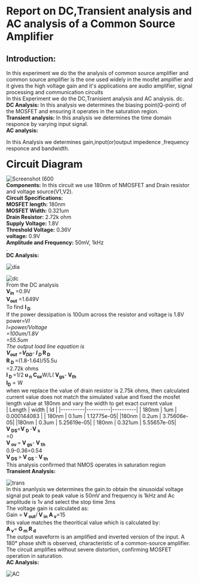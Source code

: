 # **Report on DC,Transient analysis and AC analysis of a Common Source Amplifier**
## **Introduction:**
</p>     In this experiment we do the the analysis of common source amplifier 
and common source amplifier is the one used widely in the mosfet amplifier and it gives the 
high voltage gain and it's applications are audio amplifier, signal processing and communication circuits
<br> In this Experiment we do the DC,Tranisient analysis and AC analysis.
dc.<br>
<b> DC Analysis:</b>
In this analysis we determines the biasing point(Q-point) of the MOSFET and ensuring it operates in the saturation region.
<br>
<b> Transient analysis:</b>
In this analysis we determines the time domain responce by varying input signal.
<br>
<b> AC analysis:</b>

In this Analysis we determines gain,input(or)output impedence ,frequency responce and bandwidth.
<br>
<br>
<b style="font-size: 27px;"> Circuit Diagram </b>


 ![Screenshot (600](https://github.com/user-attachments/assets/5ec39989-0a30-4e1b-921d-a3b359814ff9)
<br>
<b> Components:</b>
In this circuit we use 180nm of NMOSFET and Drain resistor and voltage source(V1,V2).
<br>
<b> Circuit Specifications:</b>
 <br>
 <b>MOSFET length:</b>
180nm
<br>
<b> MOSFET Width:</b>
0.321um
<br>
<b> Drain Resistor:</b>
2.72k ohm
<br>
<b> Supply Voltage:</b>
1.8V
<br>
<b> Threshold Voltage:</b>
0.36V
<br>
<b> voltage:</b>
0.9V
<br>
<b> Amplitude and Frequency:</b>
50mV, 1kHz
<br>.
<br>
<b> DC Analysis:</b>
<br>




![dia](https://github.com/user-attachments/assets/c99f2146-840e-49da-b01d-e8e4990a16a0)
<br>


![dc](https://github.com/user-attachments/assets/230737ba-c4c2-45a3-8916-d650cf94fd77)
<br>
From the DC analysis
<br>
<b>V<sub>in</b>
=0.9V
<br>
<b>V<sub>out</b>
=1.649V
<br>
To find <b> I<sub> D </b>
<br>
If the power dessipation is 100um across the resistor and voltage is 1.8V
<br>
power=V*I
<br>
I=power/Voltage
<br>
  =100um/1.8V
  <br>
 =55.5um
<br>
The output load line equation is
<br>
<b> V<sub>out</b>
=<b>V<sub>DD</b>-<b> I<sub> D </b>*<b> R<sub> D </b>
<br>
<b> R<sub> D </b>=(1.8-1.64)/55.5u
<br>
=2.72k ohms
<br>
<b> I<sub> D </b>
=1/2<b> u<sub> n</b><b> C<sub>ox</b>W/L(<b> V<sub>gs</b>-<b> V<sub>th</b>
<br>
<b> I<sub>D</b> &prop; W
<br>
when we replace the value of drain resistor is 2.75k ohms, then  calculated current value does not match the simulated value and fixed the mosfet length value at 180nm and
vary the width to get exact current value
<br>
| Length   | width    | Id       |
|----------|----------|----------|
| 180nm    | 1um      | 0.000144083 |
| 180nm    | 0.1um    | 1.12775e-05|
|180nm     | 0.2um    | 3.75606e-05|
|180nm     | 0.3um    |  5.25619e-05|
| 180nm    | 0.321um   |  5.55657e-05|
<br>
<b> V<sub> DS</b>=<b>V <sub> D </b>-<b>V <sub> s </b>
<br>
  =0
<br>
<b> V<sub> ov </b>=<b> V<sub> gs</b>-<b> V<sub> th </b>
<br> 
0.9-0.36=0.54
<br>
<b> V<sub> DS </b>><b> V<sub> GS </b>-<b> V<sub> th </b>
<br>
 This analysis confirmed that NMOS operates in saturation region
 <br>
 <b> Transient Analysis:</b>
 <br>
 

 
![trans](https://github.com/user-attachments/assets/0f7158ef-92ca-4150-a70c-1e0bf359651c)
<br>
In this ananlysis we determines the gain.to obtain the sinusoidal voltage signal put peak to peak value is 50mV and frequency is 1kHz and Ac amplitude is 1v and select the stop time 3ms
<br>
The voltage gain is calculated as:
<br>
Gain =<b> V<sub> out</b>/<b> V<sub> in</b>
<b> A<sub> v</b>=15
<br>
this value matches the theoritical value which is calculated by:
<br>
<b> A<sub> v</b>=<b> G<sub> m</b><b> R<sub> d</b>
<br>
The output waveform is an amplified and inverted version of the input.
A 180° phase shift is observed, characteristic of a common-source amplifier.
The circuit amplifies without severe distortion, confirming MOSFET operation in saturation.
<br>
<b> AC Analysis:</b>

![AC](https://github.com/user-attachments/assets/f17c6aff-9b11-4fc5-ad46-2eb5fc3b9137)











 
